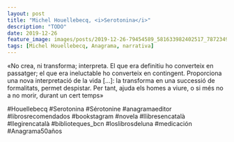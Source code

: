 ```yaml
---
layout: post
title: "Michel Houellebecq, <i>Serotonina</i>"
description: "TODO"
date: 2019-12-26
feature_image: images/posts/2019-12-26-79454589_581633982402517_7872349594380425090_n_18076155712167496.jpg
tags: [Michel Houellebecq, Anagrama, narrativa]
---
```


«No crea, ni transforma; interpreta. El que era definitiu ho converteix en passatger; el que era ineluctable ho converteix en contingent. Proporciona una nova interpretació de la vida [...]: la transforma en una successió de formalitats, permet despistar. Per tant, ajuda els homes a viure, o si més no a no morir, durant un cert temps»
<!--more-->

#Houellebecq #Serotonina #Sérotonine #anagramaeditor #librosrecomendados #bookstagram #novela #llibresencatalà #llegirencatalà #biblioteques_bcn #loslibrosdeluna #medicación #Anagrama50años


